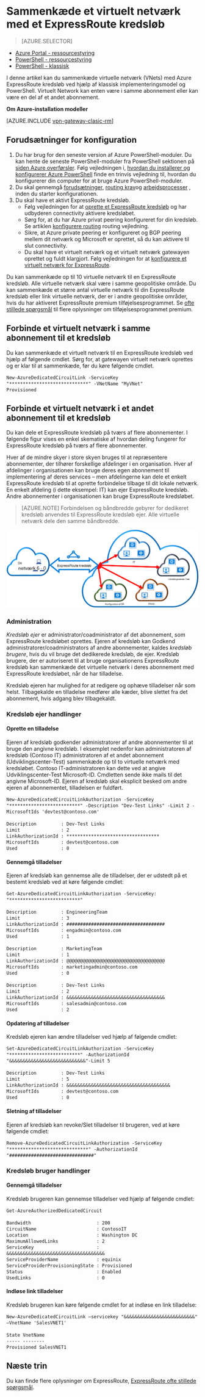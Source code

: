 <properties
   pageTitle="Sammenkæde et virtuelt netværk med et ExpressRoute kredsløb ved hjælp af klassisk implementeringsmodel og PowerShell | Microsoft Azure"
   description="Dette dokument indeholder en oversigt over, hvordan du kan sammenkæde virtuelle netværk (VNets) til ExpressRoute kredsløb ved hjælp af klassisk implementeringsmodel og PowerShell."
   services="expressroute"
   documentationCenter="na"
   authors="ganesr"
   manager="carmonm"
   editor=""
   tags="azure-service-management"/>
<tags
   ms.service="expressroute"
   ms.devlang="na"
   ms.topic="article"
   ms.tgt_pltfrm="na"
   ms.workload="infrastructure-services"
   ms.date="10/10/2016"
   ms.author="ganesr" />

# <a name="link-a-virtual-network-to-an-expressroute-circuit"></a>Sammenkæde et virtuelt netværk med et ExpressRoute kredsløb

> [AZURE.SELECTOR]
- [Azure Portal - ressourcestyring](expressroute-howto-linkvnet-portal-resource-manager.md)
- [PowerShell - ressourcestyring](expressroute-howto-linkvnet-arm.md)
- [PowerShell - klassisk](expressroute-howto-linkvnet-classic.md)



I denne artikel kan du sammenkæde virtuelle netværk (VNets) med Azure ExpressRoute kredsløb ved hjælp af klassisk implementeringsmodel og PowerShell. Virtuelt Network kan enten være i samme abonnement eller kan være en del af et andet abonnement.

**Om Azure-installation modeller**

[AZURE.INCLUDE [vpn-gateway-clasic-rm](../../includes/vpn-gateway-classic-rm-include.md)]

## <a name="configuration-prerequisites"></a>Forudsætninger for konfiguration

1. Du har brug for den seneste version af Azure PowerShell-moduler. Du kan hente de seneste PowerShell-moduler fra PowerShell sektionen på [siden Azure overførsler](https://azure.microsoft.com/downloads/). Følg vejledningen i, [hvordan du installerer og konfigurerer Azure PowerShell](../powershell-install-configure.md) finde en trinvis vejledning til, hvordan du konfigurerer din computer for at bruge Azure PowerShell-moduler.
2. Du skal gennemgå [forudsætninger](expressroute-prerequisites.md), [routing krav](expressroute-routing.md)og [arbejdsprocesser](expressroute-workflows.md) , inden du starter konfigurationen.
3. Du skal have et aktivt ExpressRoute kredsløb.
    - Følg vejledningen for at [oprette et ExpressRoute kredsløb](expressroute-howto-circuit-classic.md) og har udbyderen connectivity aktivere kredsløbet.
    - Sørg for, at du har Azure privat peering konfigureret for din kredsløb. Se artiklen [konfigurere routing](expressroute-howto-routing-classic.md) routing vejledning.
    - Sikre, at Azure private peering er konfigureret og BGP peering mellem dit netværk og Microsoft er oprettet, så du kan aktivere til slut connectivity.
    - Du skal have et virtuelt netværk og et virtuelt netværk gatewayen oprettet og fuldt klargjort. Følg vejledningen for at [konfigurere et virtuelt netværk for ExpressRoute](expressroute-howto-vnet-portal-classic.md).

Du kan sammenkæde op til 10 virtuelle netværk til en ExpressRoute kredsløb. Alle virtuelle netværk skal være i samme geopolitiske område. Du kan sammenkæde et større antal virtuelle netværk til din ExpressRoute kredsløb eller link virtuelle netværk, der er i andre geopolitiske områder, hvis du har aktiveret ExpressRoute premium tilføjelsesprogrammet. Se [ofte stillede spørgsmål](expressroute-faqs.md) til flere oplysninger om tilføjelsesprogrammet premium.

## <a name="connect-a-virtual-network-in-the-same-subscription-to-a-circuit"></a>Forbinde et virtuelt netværk i samme abonnement til et kredsløb

Du kan sammenkæde et virtuelt netværk til en ExpressRoute kredsløb ved hjælp af følgende cmdlet. Sørg for, at gatewayen virtuelt netværk oprettes og er klar til at sammenkæde, før du køre følgende cmdlet.

    New-AzureDedicatedCircuitLink -ServiceKey "*****************************" -VNetName "MyVNet"
    Provisioned

## <a name="connect-a-virtual-network-in-a-different-subscription-to-a-circuit"></a>Forbinde et virtuelt netværk i et andet abonnement til et kredsløb

Du kan dele et ExpressRoute kredsløb på tværs af flere abonnementer. I følgende figur vises en enkel skematiske af hvordan deling fungerer for ExpressRoute kredsløb på tværs af flere abonnementer.

Hver af de mindre skyer i store skyen bruges til at repræsentere abonnementer, der tilhører forskellige afdelinger i en organisation. Hver af afdelinger i organisationen kan bruge deres egen abonnement til implementering af deres services – men afdelingerne kan dele et enkelt ExpressRoute kredsløb til at oprette forbindelse tilbage til dit lokale netværk. En enkelt afdeling (i dette eksempel: IT) kan ejer ExpressRoute kredsløb. Andre abonnementer i organisationen kan bruge ExpressRoute kredsløbet.

>[AZURE.NOTE] Forbindelsen og båndbredde gebyrer for dedikeret kredsløb anvendes til ExpressRoute kredsløb ejer. Alle virtuelle netværk dele den samme båndbredde.

![Forbindelse i tværs-abonnement](./media/expressroute-howto-linkvnet-classic/cross-subscription.png)

### <a name="administration"></a>Administration

*Kredsløb ejer* er administrator/coadministrator af det abonnement, som ExpressRoute kredsløbet oprettes. Ejeren af kredsløb kan Godkend administratorer/coadministrators af andre abonnementer, kaldes *kredsløb brugere*, hvis du vil bruge det dedikerede kredsløb, de ejer. Kredsløb brugere, der er autoriseret til at bruge organisationens ExpressRoute kredsløb kan sammenkæde det virtuelle netværk i deres abonnement med ExpressRoute kredsløbet, når de har tilladelse.

Kredsløb ejeren har mulighed for at redigere og ophæve tilladelser når som helst. Tilbagekalde en tilladelse medfører alle kæder, blive slettet fra det abonnement, hvis adgang blev tilbagekaldt.

### <a name="circuit-owner-operations"></a>Kredsløb ejer handlinger

#### <a name="creating-an-authorization"></a>Oprette en tilladelse

Ejeren af kredsløb godkender administratorer af andre abonnementer til at bruge den angivne kredsløb. I eksemplet nedenfor kan administratoren af kredsløb (Contoso IT) administratoren af et andet abonnement (Udviklingscenter-Test) sammenkæde op til to virtuelle netværk med kredsløbet. Contoso IT-administratoren kan dette ved at angive Udviklingscenter-Test Microsoft-ID. Cmdletten sende ikke mails til det angivne Microsoft-ID. Ejeren af kredsløb skal eksplicit besked om andre ejeren af abonnementet, tilladelsen er fuldført.

    New-AzureDedicatedCircuitLinkAuthorization -ServiceKey "**************************" -Description "Dev-Test Links" -Limit 2 -MicrosoftIds 'devtest@contoso.com'

    Description         : Dev-Test Links
    Limit               : 2
    LinkAuthorizationId : **********************************
    MicrosoftIds        : devtest@contoso.com
    Used                : 0

#### <a name="reviewing-authorizations"></a>Gennemgå tilladelser

Ejeren af kredsløb kan gennemse alle de tilladelser, der er udstedt på et bestemt kredsløb ved at køre følgende cmdlet:

    Get-AzureDedicatedCircuitLinkAuthorization -ServiceKey: "**************************"

    Description         : EngineeringTeam
    Limit               : 3
    LinkAuthorizationId : ####################################
    MicrosoftIds        : engadmin@contoso.com
    Used                : 1

    Description         : MarketingTeam
    Limit               : 1
    LinkAuthorizationId : @@@@@@@@@@@@@@@@@@@@@@@@@@@@@@@@@@@@
    MicrosoftIds        : marketingadmin@contoso.com
    Used                : 0

    Description         : Dev-Test Links
    Limit               : 2
    LinkAuthorizationId : &&&&&&&&&&&&&&&&&&&&&&&&&&&&&&&&&&&&
    MicrosoftIds        : salesadmin@contoso.com
    Used                : 2


#### <a name="updating-authorizations"></a>Opdatering af tilladelser

Kredsløb ejeren kan ændre tilladelser ved hjælp af følgende cmdlet:

    Set-AzureDedicatedCircuitLinkAuthorization -ServiceKey "**************************" -AuthorizationId "&&&&&&&&&&&&&&&&&&&&&&&&&&&&"-Limit 5

    Description         : Dev-Test Links
    Limit               : 5
    LinkAuthorizationId : &&&&&&&&&&&&&&&&&&&&&&&&&&&&&&&&&&&&&&
    MicrosoftIds        : devtest@contoso.com
    Used                : 0


#### <a name="deleting-authorizations"></a>Sletning af tilladelser

Ejeren af kredsløb kan revoke/Slet tilladelser til brugeren, ved at køre følgende cmdlet:

    Remove-AzureDedicatedCircuitLinkAuthorization -ServiceKey "*****************************" -AuthorizationId "###############################"


### <a name="circuit-user-operations"></a>Kredsløb bruger handlinger

#### <a name="reviewing-authorizations"></a>Gennemgå tilladelser

Kredsløb brugeren kan gennemse tilladelser ved hjælp af følgende cmdlet:

    Get-AzureAuthorizedDedicatedCircuit

    Bandwidth                        : 200
    CircuitName                      : ContosoIT
    Location                         : Washington DC
    MaximumAllowedLinks              : 2
    ServiceKey                       : &&&&&&&&&&&&&&&&&&&&&&&&&&&&&&&&&&&&
    ServiceProviderName              : equinix
    ServiceProviderProvisioningState : Provisioned
    Status                           : Enabled
    UsedLinks                        : 0

#### <a name="redeeming-link-authorizations"></a>Indløse link tilladelser

Kredsløb brugeren kan køre følgende cmdlet for at indløse en link tilladelse:

    New-AzureDedicatedCircuitLink –servicekey "&&&&&&&&&&&&&&&&&&&&&&&&&&" –VnetName 'SalesVNET1'

    State VnetName
    ----- --------
    Provisioned SalesVNET1

## <a name="next-steps"></a>Næste trin

Du kan finde flere oplysninger om ExpressRoute, [ExpressRoute ofte stillede spørgsmål](expressroute-faqs.md).
